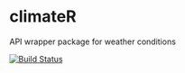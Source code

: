 # climateR
API wrapper package for weather conditions


[![Build Status](https://travis-ci.org/UBC-MDS/climateR.svg?branch=master)](https://travis-ci.org/UBC-MDS/climateR)
